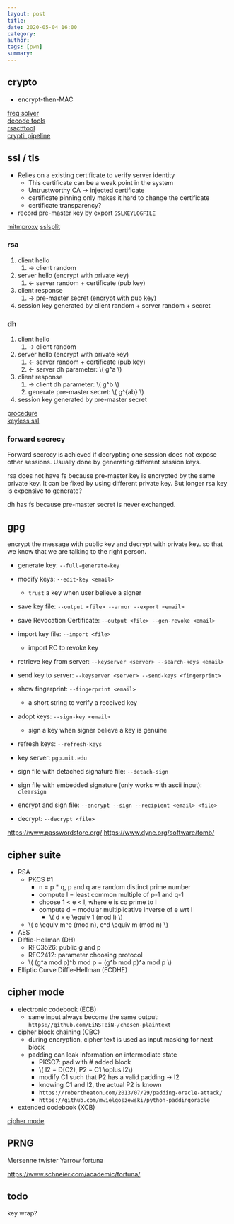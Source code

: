 ```yaml
---
layout: post
title: 
date: 2020-05-04 16:00
category: 
author: 
tags: [pwn]
summary: 
---
```


## crypto

* encrypt-then-MAC

[freq solver](https://quipqiup.com)  
[decode tools](https://www.dcode.fr/tools-list#0)  
[rsactftool](https://github.com/Ganapati/RsaCtfTool)  
[cryptii pipeline](https://cryptii.com/)  

## ssl / tls

* Relies on a existing certificate to verify server identity
  * This certificate can be a weak point in the system
  * Untrustworthy CA -> injected certificate
  * certificate pinning only makes it hard to change the certificate
  * certificate transparency?
* record pre-master key by export `SSLKEYLOGFILE`

[mitmproxy](https://github.com/mitmproxy/mitmproxy)
[sslsplit](https://github.com/droe/sslsplit)

### rsa 

1. client hello
   1. -> client random
2. server hello (encrypt with private key)
   1. <- server random + certificate (pub key)
3. client response
   1. -> pre-master secret (encrypt with pub key)
4. session key generated by client random + server random + secret

### dh

1. client hello
   1. -> client random
2. server hello (encrypt with private key)
   1. <- server random + certificate (pub key)
   2. <- server dh parameter: \\( g^a \\)
3. client response
   1. -> client dh parameter: \\( g^b \\)
   2. generate pre-master secret: \\( g^{ab} \\)
4. session key generated by pre-master secret

[procedure](https://www.cloudflare.com/learning/ssl/what-happens-in-a-tls-handshake/)  
[keyless ssl](https://www.cloudflare.com/learning/ssl/keyless-ssl/)

### forward secrecy

Forward secrecy is achieved if decrypting one session does not expose other sessions.
Usually done by generating different session keys.

rsa does not have fs because pre-master key is encrypted by the same private key.
It can be fixed by using different private key.
But longer rsa key is expensive to generate?

dh has fs because pre-master secret is never exchanged.

## gpg

encrypt the message with public key and decrypt with private key.
so that we know that we are talking to the right person.

* generate key: `--full-generate-key`
* modify keys: `--edit-key <email>`
  * `trust` a key when user believe a signer
* save key file: `--output <file> --armor --export <email>`
* save Revocation Certificate: `--output <file> --gen-revoke <email>`
* import key file: `--import <file>`
  * import RC to revoke key

* retrieve key from server: `--keyserver <server> --search-keys <email>`
* send key to server: `--keyserver <server> --send-keys <fingerprint>`
* show fingerprint: `--fingerprint <email>`
  * a short string to verify a received key
* adopt keys: `--sign-key <email>`
  * sign a key when signer believe a key is genuine
* refresh keys: `--refresh-keys`
* key server: `pgp.mit.edu`

* sign file with detached signature file: `--detach-sign`
* sign file with embedded signature (only works with ascii input): `clearsign`
* encrypt and sign file: `--encrypt --sign --recipient <email> <file>`
* decrypt: `--decrypt <file>`

https://www.passwordstore.org/
https://www.dyne.org/software/tomb/

## cipher suite

* RSA
  * PKCS #1
    * n = p * q, p and q are random distinct prime number
    * compute l = least common multiple of p-1 and q-1
    * choose 1 < e < l, where e is co prime to l
    * compute d = modular multiplicative inverse of e wrt l
      * \\( d x e \equiv 1 (mod l) \\)
  * \\( c \equiv m^e (mod n), c^d \equiv m (mod n) \\)
* AES
* Diffie-Hellman (DH)
  * RFC3526: public g and p
  * RFC2412: parameter choosing protocol
  * \\( (g^a mod p)^b mod p = (g^b mod p)^a mod p \\)
* Elliptic Curve Diffie-Hellman (ECDHE)

## cipher mode

* electronic codebook (ECB)
  * same input always become the same output: `https://github.com/EiNSTeiN-/chosen-plaintext`
* cipher block chaining (CBC)
  * during encryption, cipher text is used as input masking for next block
  * padding can leak information on intermediate state
    * PKSC7: pad with # added block
    * \\( I2 = D(C2), P2 = C1 \oplus I2\\)
    * modify C1 such that P2 has a valid padding -> I2
    * knowing C1 and I2, the actual P2 is known
    * `https://robertheaton.com/2013/07/29/padding-oracle-attack/`
    * `https://github.com/mwielgoszewski/python-paddingoracle`
* extended codebook (XCB)

[cipher mode](https://en.wikipedia.org/wiki/Block_cipher_mode_of_operation)

## PRNG

Mersenne twister
Yarrow
fortuna

https://www.schneier.com/academic/fortuna/

## todo

key wrap?
